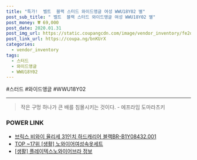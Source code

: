 ```yaml
--- 
title: "특가!  벨트  블랙 스터드 와이드앵글 여성 WWU18Y02 별" 
post_sub_title: " 벨트  블랙 스터드 와이드앵글 여성 WWU18Y02 별" 
post_money: ₩ 69,000 
post_date: 2020.01.31 
post_img_url: https://static.coupangcdn.com/image/vendor_inventory/fe2d/41fbc6a95321817603eda53d599c1a46367395f22a86fb316f284b2b54a3.jpg 
post_link_url: https://coupa.ng/bnKUrX 
categories: 
  - vendor_inventory 
tags: 
  - 스터드 
  - 와이드앵글 
  - WWU18Y02 
--- 
```

  #스터드 #와이드앵글 #WWU18Y02 
<hr> 

> 작은 구멍 하나가 큰 배를 침몰시키는 것이다. - 에프라임 도마라츠키 


### POWER LINK

* <a href="https://blog.naver.com/sakai111/221783997308" target="_blank">브릭스 비와이 율리세 31인치 하드캐리어 블랙BR-B1Y08432.001</a>
* <a href="https://blog.naver.com/fasyy4321/221778943301" target="_blank"> TOP ~17위 [생활] 노와이어여성속옷세트</a>
* <a href="https://blog.naver.com/santokki14/221767281009" target="_blank"> [생활] 플레이텍스노와이어브라 정보 </a>
